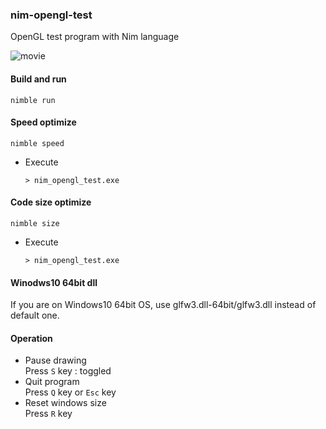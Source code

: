### nim-opengl-test
OpenGL test program with Nim language

![movie](https://github.com/dinau/nim-opengl-test/blob/master/res/movie.gif)

#### Build and run

```
nimble run
```

#### Speed optimize

```
nimble speed
```
* Execute

  ```
  > nim_opengl_test.exe
  ```

#### Code size optimize

```
nimble size
```
* Execute

  ```
  > nim_opengl_test.exe
  ```

#### Winodws10 64bit dll

If you are on Windows10 64bit OS,
use glfw3.dll-64bit/glfw3.dll instead of default one.

#### Operation

* Pause drawing  
    Press `S` key : toggled
* Quit program  
    Press `Q` key or `Esc` key
* Reset windows size  
    Press `R` key

    
